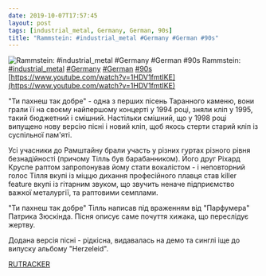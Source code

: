 ```yaml
---
date: 2019-10-07T17:57:45
layout: post
tags: [industrial_metal, Germany, German, 90s]
title: "Rammstein: #industrial_metal #Germany #German #90s"
---
```

![Rammstein: #industrial_metal #Germany #German #90s](https://i.ytimg.com/vi/1HDV1fmtIKE/maxresdefault.jpg)
Rammstein: [#industrial_metal](/tags/#industrial_metal) [#Germany](/tags/#Germany) [#German](/tags/#German) [#90s](/tags/#90s) [https://www.youtube.com/watch?v=1HDV1fmtIKE](https://www.youtube.com/watch?v=1HDV1fmtIKE)

&quot;Ти пахнеш так добре&quot; - одна з перших пісень Таранного каменю, вони грали її на своєму найпершому концерті у 1994 році, зняли кліп у 1995, такий бюджетний і смішний. Настільки смішний, що у 1998 році випущено нову версію пісні і новий кліп, щоб якось стерти старий кліп із суспільної пам&#39;яті.

Усі учасники до Рамштайну брали участь у різних гуртах різного рівня безнадійності (причому Тілль був барабанником). Його друг Ріхард Круспе раптом запропонував йому стати вокалістом - і неповторний голос Тілля вкупі із міццю дихання професійного плавця став killer feature вкупі із гітарним звуком, що звучить неначе підприємство важкої металургії, та раптовими семплами.

&quot;Ти пахнеш так добре&quot; Тілль написав під враженням від &quot;Парфумера&quot; Патрика Зюскінда. Пісня описує саме почуття хижака, що переслідує жертву.

Додана версія пісні - рідкісна, видавалась на демо та синглі іще до випуску альбому &quot;Herzeleid&quot;.

[RUTRACKER](https://rutracker.org/forum/viewtopic.php?t=5732323)